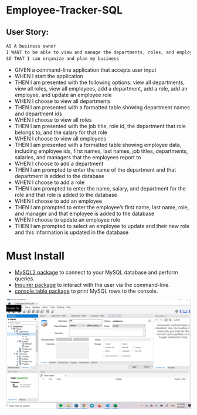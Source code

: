 # Employee-Tracker-SQL

## User Story:
```md
AS A business owner
I WANT to be able to view and manage the departments, roles, and employees in my company
SO THAT I can organize and plan my business
```
* GIVEN a command-line application that accepts user input
* WHEN I start the application
* THEN I am presented with the following options: view all departments, view all roles, view all employees, add a department, add a role, add an employee, and update an employee role
* WHEN I choose to view all departments
* THEN I am presented with a formatted table showing department names and department ids
* WHEN I choose to view all roles
* THEN I am presented with the job title, role id, the department that role belongs to, and the salary for that role
* WHEN I choose to view all employees
* THEN I am presented with a formatted table showing employee data, including employee ids, first names, last names, job titles, departments, salaries, and managers that the employees report to
* WHEN I choose to add a department
* THEN I am prompted to enter the name of the department and that department is added to the database
* WHEN I choose to add a role
* THEN I am prompted to enter the name, salary, and department for the role and that role is added to the database
* WHEN I choose to add an employee
* THEN I am prompted to enter the employee’s first name, last name, role, and manager and that employee is added to the database
* WHEN I choose to update an employee role
* THEN I am prompted to select an employee to update and their new role and this information is updated in the database 

#  Must Install 
* [MySQL2 package](https://www.npmjs.com/package/mysql2) to connect to your MySQL database and perform queries. 
* [Inquirer package](https://www.npmjs.com/package/inquirer) to interact with the user via the command-line.
* [console.table package](https://www.npmjs.com/package/console.table) to print MySQL rows to the console.

![Database Demo](./lib/dataandtables.png)


